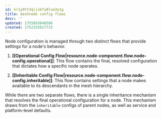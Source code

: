 ```yaml
---
id: kr1y9tt3qljsbfy8lxm3u1g
title: meshnode config flows
desc: ''
updated: 1755893848586
created: 1752325627733
---
```


Node configuration is managed through two distinct flows that provide settings for a node's behavior.

1.  **[[Operational Config Flow|resource.node-component.flow.node-config.operational]]**: This flow contains the final, resolved configuration that dictates how a specific node operates.

2.  **[[Inheritable Config Flow|resource.node-component.flow.node-config.inheritable]]**: This flow contains settings that a node makes available to its descendants in the mesh hierarchy.

While there are two separate flows, there is a single inheritance mechanism that resolves the final operational configuration for a node. This mechanism draws from the `inheritable` configs of parent nodes, as well as service and platform-level defaults.
